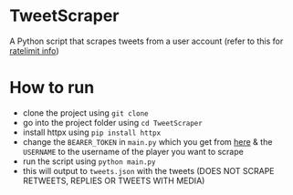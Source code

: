 # TweetScraper

A Python script that scrapes tweets from a user account (refer to this for [ratelimit info](https://developer.twitter.com/en/docs/twitter-api/tweets/timelines/api-reference/get-users-id-tweets))

# How to run
- clone the project using `git clone `
- go into the project folder using `cd TweetScraper`
- install httpx using `pip install httpx`
- change the `BEARER_TOKEN` in `main.py` which you get from [here](https://developer.twitter.com/en/portal/petition/essential/basic-info) & the `USERNAME` to the username of the player you want to scrape
- run the script using `python main.py`
- this will output to `tweets.json` with the tweets (DOES NOT SCRAPE RETWEETS, REPLIES OR TWEETS WITH MEDIA)
